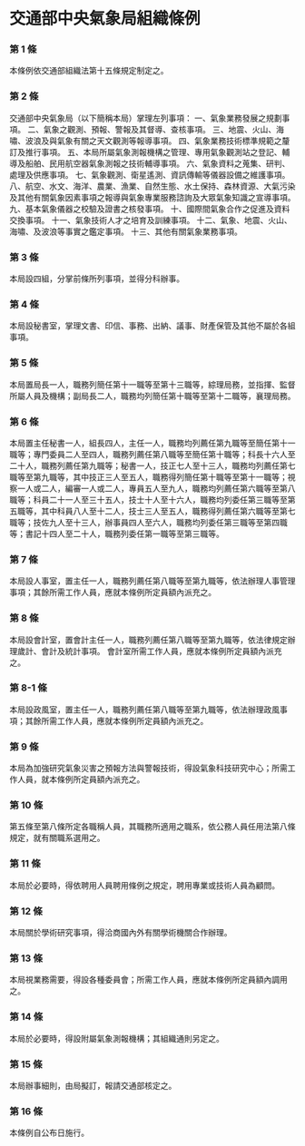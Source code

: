 # 交通部中央氣象局組織條例

### 第 1 條

本條例依交通部組織法第十五條規定制定之。

### 第 2 條

交通部中央氣象局（以下簡稱本局）掌理左列事項：
一、氣象業務發展之規劃事項。
二、氣象之觀測、預報、警報及其督導、查核事項。
三、地震、火山、海嘯、波浪及與氣象有關之天文觀測等報導事項。
四、氣象業務技術標準規範之釐訂及推行事項。
五、本局所屬氣象測報機構之管理、專用氣象觀測站之登記、輔導及船舶、民用航空器氣象測報之技術輔導事項。
六、氣象資料之蒐集、研判、處理及供應事項。
七、氣象觀測、衛星遙測、資訊傳輸等儀器設備之維護事項。
八、航空、水文、海洋、農業、漁業、自然生態、水土保持、森林資源、大氣污染及其他有關氣象因素事項之報導與氣象專業服務諮詢及大眾氣象知識之宣導事項。
九、基本氣象儀器之校驗及證書之核發事項。
十、國際間氣象合作之促進及資料交換事項。
十一、氣象技術人才之培育及訓練事項。
十二、氣象、地震、火山、海嘯、及波浪等事實之鑑定事項。
十三、其他有關氣象業務事項。

### 第 3 條

本局設四組，分掌前條所列事項，並得分科辦事。

### 第 4 條

本局設秘書室，掌理文書、印信、事務、出納、議事、財產保管及其他不屬於各組事項。

### 第 5 條

本局置局長一人，職務列簡任第十一職等至第十三職等，綜理局務，並指揮、監督所屬人員及機構；副局長二人，職務均列簡任第十職等至第十二職等，襄理局務。

### 第 6 條

本局置主任秘書一人，組長四人，主任一人，職務均列薦任第九職等至簡任第十一職等；專門委員二人至四人，職務列薦任第八職等至簡任第十職等；科長十六人至二十人，職務列薦任第九職等；秘書一人，技正七人至十三人，職務均列薦任第七職等至第九職等，其中技正三人至五人，職務得列簡任第十職等至第十一職等；視察一人或二人，編審一人或二人，專員五人至九人，職務均列薦任第六職等至第八職等；科員二十一人至三十五人，技士十人至十六人，職務均列委任第三職等至第五職等，其中科員八人至十二人，技士三人至五人，職務得列薦任第六職等至第七職等；技佐九人至十三人，辦事員四人至六人，職務均列委任第三職等至第四職等；書記十四人至二十人，職務列委任第一職等至第三職等。

### 第 7 條

本局設人事室，置主任一人，職務列薦任第八職等至第九職等，依法辦理人事管理事項；其餘所需工作人員，應就本條例所定員額內派充之。

### 第 8 條

本局設會計室，置會計主任一人，職務列薦任第八職等至第九職等，依法律規定辦理歲計、會計及統計事項。
會計室所需工作人員，應就本條例所定員額內派充之。

### 第 8-1 條

本局設政風室，置主任一人，職務列薦任第八職等至第九職等，依法辦理政風事項；其餘所需工作人員，應就本條例所定員額內派充之。

### 第 9 條

本局為加強研究氣象災害之預報方法與警報技術，得設氣象科技研究中心；所需工作人員，就本條例所定員額內派充之。

### 第 10 條

第五條至第八條所定各職稱人員，其職務所適用之職系，依公務人員任用法第八條規定，就有關職系選用之。

### 第 11 條

本局於必要時，得依聘用人員聘用條例之規定，聘用專業或技術人員為顧問。

### 第 12 條

本局關於學術研究事項，得洽商國內外有關學術機關合作辦理。

### 第 13 條

本局視業務需要，得設各種委員會；所需工作人員，應就本條例所定員額內調用之。

### 第 14 條

本局於必要時，得設附屬氣象測報機構；其組織通則另定之。

### 第 15 條

本局辦事細則，由局擬訂，報請交通部核定之。

### 第 16 條

本條例自公布日施行。
